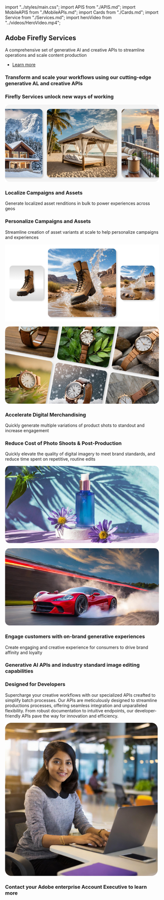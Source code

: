 import "../styles/main.css";
import APIS from "./APIS.md";
import MobileAPIS from "./MobileAPIs.md";
import Cards from "./Cards.md";
import Service from "./Services.md";
import heroVideo from "../videos/HeroVideo.mp4";

<Hero slots="heading, text, buttons" variant="halfwidth" videoUrl={heroVideo} className="fireflyService-hero" />

## Adobe Firefly Services

A comprehensive set of generative AI and creative APIs to streamline operations and scale content production

- [Learn more](https://developer.adobe.com/express/add-ons)

<TextBlock slots="heading" className="fireflyAnnouncement" theme="light"/>

### Transform and scale your workflows using our cutting-edge generative AL and creative APIs

<WrapperComponent slots="content" repeat="1" theme="light" className="cardsWrapper" />

<Cards />

<TextBlock slots="heading" className="fireflyAnnouncement creative-cloud-apiWays" theme="lightest"/>

### Firefly Services unlock new ways of working

<TextBlock slots="image, heading, text" className="campaigns" />

![Localize Campaigns and Assets](../images/UseCase1.png)

### Localize Campaigns and Assets

Generate localized asset renditions in bulk to power experiences across geos
  
<TextBlock slots="heading, text , image" className="campaigns" />

### Personalize Campaigns and Assets

Streamline creation of asset variants at scale to help personalize campaigns and experiences

![Personalize Campaigns & Assets](../images/UseCase2.png)

<TextBlock slots="image, heading, text" className="campaigns" />

![Accelerate Digital Merchandising](../images/UseCase3.png)

### Accelerate Digital Merchandising

Quickly generate multiple variations of product shots to standout and increase engagement
  
<TextBlock slots="heading, text , image" className="campaigns" />

### Reduce Cost of Photo Shoots & Post-Production

Quickly elevate the quality of digital imagery to meet brand standards, and reduce time spent on repetitive, routine edits

![Reduce Cost of Photo Shoots](../images/UseCase4.png)

<TextBlock slots="image, heading, text" className="campaigns last_campaigns" />

![Engage Customers with On-Brand Generative Experiences](../images/UseCase5.png)

### Engage customers with on-brand generative experiences

Create engaging and creative experience for consumers to drive brand affinity and loyalty

<TextBlock slots="heading" className="fireflyAnnouncement" theme="light"/>

### Generative AI APIs and industry standard image editing capabilities

<WrapperComponent slots="content" repeat="1" theme="light" className="wrapperForDisplayListItems" />

<APIS />

<WrapperComponent slots="content" repeat="1" theme="light" className="mobileWrapper" />

<MobileAPIS />

<WrapperComponent slots="content" repeat="1" theme="lightest" className="miniproductListWrapper" />

<Service />

<TextBlock slots="heading, text , image" className="designedForDevlopers" />

### Designed for Developers

Supercharge your creative workflows with our specialized APIs creafted to simplify batch processes. Our APIs are meticulously designed to streamline productions processes, offering seamless integration and unparalleled flexibility. From robust documentation to intuitive endpoints, our developer-friendly APIs pave the way for innovation and efficiency.

![Screenshot 1](../images/DesignedForDevelopers_image.png)

<TextBlock slots="heading" className="fireflyAnnouncement" theme="light"/>

### Contact your Adobe enterprise Account Executive to learn more
